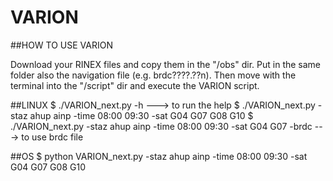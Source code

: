 # VARION

##HOW TO USE VARION

Download your RINEX files and copy them in the "/obs" dir. Put in the same folder also the navigation file (e.g. brdc????.??n).
Then move with the terminal into the "/script" dir and execute the VARION script.


##LINUX
        $ ./VARION_next.py -h      --->     to run the help
		$ ./VARION_next.py -staz ahup ainp -time 08:00 09:30 -sat G04 G07 G08 G10
        $ ./VARION_next.py -staz ahup ainp -time 08:00 09:30 -sat G04 G07 -brdc    ---> to use brdc file

##OS
		$ python VARION_next.py -staz ahup ainp -time 08:00 09:30 -sat G04 G07 G08 G10

